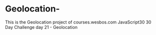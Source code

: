 # Geolocation-
This is the Geolocation  project of courses.wesbos.com JavaScript30 30 Day Challenge day 21 - Geolocation 
